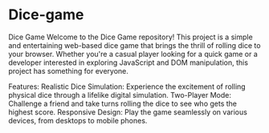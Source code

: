 # Dice-game
Dice Game
Welcome to the Dice Game repository! This project is a simple and entertaining web-based dice game that brings the thrill of rolling dice to your browser. Whether you're a casual player looking for a quick game or a developer interested in exploring JavaScript and DOM manipulation, this project has something for everyone.

Features:
Realistic Dice Simulation: Experience the excitement of rolling physical dice through a lifelike digital simulation.
Two-Player Mode: Challenge a friend and take turns rolling the dice to see who gets the highest score.
Responsive Design: Play the game seamlessly on various devices, from desktops to mobile phones.
